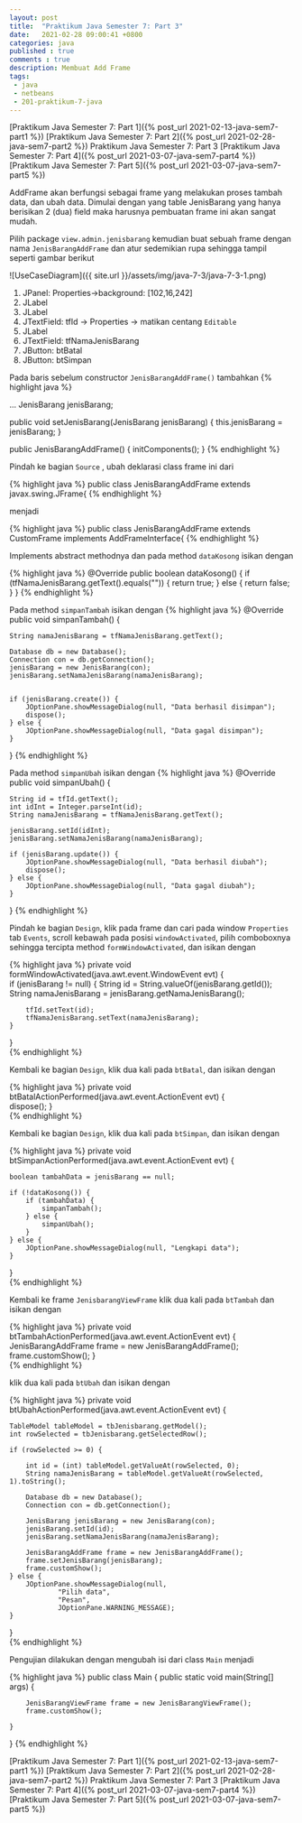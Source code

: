 ```yaml
---
layout: post
title:  "Praktikum Java Semester 7: Part 3"
date:   2021-02-28 09:00:41 +0800
categories: java
published : true
comments : true
description: Membuat Add Frame
tags: 
 - java
 - netbeans
 - 201-praktikum-7-java
---
```

[Praktikum Java Semester 7: Part 1]({% post_url 2021-02-13-java-sem7-part1 %})
[Praktikum Java Semester 7: Part 2]({% post_url 2021-02-28-java-sem7-part2 %})
Praktikum Java Semester 7: Part 3
[Praktikum Java Semester 7: Part 4]({% post_url 2021-03-07-java-sem7-part4 %})
[Praktikum Java Semester 7: Part 5]({% post_url 2021-03-07-java-sem7-part5 %})


AddFrame akan berfungsi sebagai frame yang melakukan proses tambah data, dan ubah data. Dimulai dengan yang table JenisBarang yang hanya berisikan 2 (dua) field maka harusnya pembuatan frame ini akan sangat mudah.

Pilih package `view.admin.jenisbarang` kemudian buat sebuah frame dengan nama `JenisBarangAddFrame` dan atur sedemikian rupa sehingga tampil seperti gambar berikut

![UseCaseDiagram]({{ site.url }}/assets/img/java-7-3/java-7-3-1.png)

1. JPanel: Properties->background: [102,16,242]
2. JLabel
3. JLabel
4. JTextField: tfId -> Properties -> matikan centang `Editable`
5. JLabel
6. JTextField: tfNamaJenisBarang
7. JButton: btBatal
8. JButton: btSimpan

Pada baris sebelum constructor `JenisBarangAddFrame()` tambahkan
{% highlight  java %}

...
JenisBarang jenisBarang;

public void setJenisBarang(JenisBarang jenisBarang) {
    this.jenisBarang = jenisBarang;
}

public JenisBarangAddFrame() {
    initComponents();
}
{% endhighlight %}


Pindah ke bagian `Source` , ubah deklarasi class frame ini dari

{% highlight  java %}
public class JenisBarangAddFrame extends javax.swing.JFrame{
{% endhighlight %}

menjadi

{% highlight  java %}
public class JenisBarangAddFrame extends CustomFrame
   implements AddFrameInterface{
{% endhighlight %}

Implements abstract methodnya dan pada method `dataKosong` isikan dengan

{% highlight  java %}
@Override
public boolean dataKosong() {
    if (tfNamaJenisBarang.getText().equals("")) {
        return true;
    } else {
        return false;
    }
}
{% endhighlight %}


Pada method `simpanTambah` isikan dengan
{% highlight  java %}
@Override
public  void simpanTambah() {

    String namaJenisBarang = tfNamaJenisBarang.getText();

    Database db = new Database();
    Connection con = db.getConnection();
    jenisBarang = new JenisBarang(con);
    jenisBarang.setNamaJenisBarang(namaJenisBarang);


    if (jenisBarang.create()) {
        JOptionPane.showMessageDialog(null, "Data berhasil disimpan");
        dispose();
    } else {
        JOptionPane.showMessageDialog(null, "Data gagal disimpan");
    }


}
{% endhighlight %}

Pada method `simpanUbah` isikan dengan
{% highlight  java %}
@Override
public void simpanUbah() {

    String id = tfId.getText();
    int idInt = Integer.parseInt(id);
    String namaJenisBarang = tfNamaJenisBarang.getText();

    jenisBarang.setId(idInt);
    jenisBarang.setNamaJenisBarang(namaJenisBarang);
    
    if (jenisBarang.update()) {
        JOptionPane.showMessageDialog(null, "Data berhasil diubah");
        dispose();
    } else {
        JOptionPane.showMessageDialog(null, "Data gagal diubah");
    }
}
{% endhighlight %}



Pindah ke bagian `Design`, klik pada frame dan cari pada window `Properties` tab `Events`, scroll kebawah pada posisi `windowActivated`, pilih comboboxnya sehingga tercipta method `formWindowActivated`, dan isikan dengan

{% highlight  java %}
private void formWindowActivated(java.awt.event.WindowEvent evt) {                                     
    if (jenisBarang != null) {
        String id = String.valueOf(jenisBarang.getId());
        String namaJenisBarang = jenisBarang.getNamaJenisBarang();

        tfId.setText(id);
        tfNamaJenisBarang.setText(namaJenisBarang);
    }
}      
{% endhighlight %}

Kembali ke bagian `Design`, klik dua kali pada `btBatal`, dan isikan dengan

{% highlight  java %}
private void btBatalActionPerformed(java.awt.event.ActionEvent evt) {                                        
    dispose();
}     
{% endhighlight %}

Kembali ke bagian `Design`, klik dua kali pada `btSimpan`, dan isikan dengan

{% highlight  java %}
private void btSimpanActionPerformed(java.awt.event.ActionEvent evt) {                                         

    boolean tambahData = jenisBarang == null;

    if (!dataKosong()) {
        if (tambahData) {
            simpanTambah();
        } else {
            simpanUbah();
        }
    } else {
        JOptionPane.showMessageDialog(null, "Lengkapi data");
    }
}     
{% endhighlight %}

Kembali ke frame `JenisbarangViewFrame` klik dua kali pada `btTambah` dan isikan dengan

{% highlight  java %}
private void btTambahActionPerformed(java.awt.event.ActionEvent evt) {                                         
    JenisBarangAddFrame frame = new JenisBarangAddFrame();
    frame.customShow();
}            
{% endhighlight %}

klik dua kali pada `btUbah` dan isikan dengan

{% highlight  java %}
private void btUbahActionPerformed(java.awt.event.ActionEvent evt) {                                       

    TableModel tableModel = tbJenisbarang.getModel();
    int rowSelected = tbJenisbarang.getSelectedRow();

    if (rowSelected >= 0) {

        int id = (int) tableModel.getValueAt(rowSelected, 0);
        String namaJenisBarang = tableModel.getValueAt(rowSelected, 1).toString();

        Database db = new Database();
        Connection con = db.getConnection();

        JenisBarang jenisBarang = new JenisBarang(con);
        jenisBarang.setId(id);
        jenisBarang.setNamaJenisBarang(namaJenisBarang);

        JenisBarangAddFrame frame = new JenisBarangAddFrame();
        frame.setJenisBarang(jenisBarang);
        frame.customShow();
    } else {
        JOptionPane.showMessageDialog(null,
                "Pilih data",
                "Pesan",
                JOptionPane.WARNING_MESSAGE);
    }

}        
{% endhighlight %}

Pengujian dilakukan dengan mengubah isi dari class `Main` menjadi

{% highlight  java %}
public class Main {
    public static void main(String[] args) {

        JenisBarangViewFrame frame = new JenisBarangViewFrame();
        frame.customShow();
        
    }
}
{% endhighlight %}


[Praktikum Java Semester 7: Part 1]({% post_url 2021-02-13-java-sem7-part1 %})
[Praktikum Java Semester 7: Part 2]({% post_url 2021-02-28-java-sem7-part2 %})
Praktikum Java Semester 7: Part 3
[Praktikum Java Semester 7: Part 4]({% post_url 2021-03-07-java-sem7-part4 %})
[Praktikum Java Semester 7: Part 5]({% post_url 2021-03-07-java-sem7-part5 %})